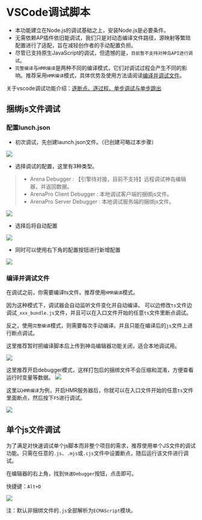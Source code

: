 # VSCode调试脚本
- 本功能建立在Node.js的调试基础之上，安装Node.js是必要条件。
- 无需依赖AP插件依旧能调试，我们只是对动态编译文件路径，源映射等繁琐配置进行了适配，旨在减轻创作者的手动配置负担。
- 尽管已支持原生JavaScript的调试，但遗憾的是，`目前暂不支持对神岛API进行调试`。
- `完整编译`与`HMR编译`是两种不同的编译模式，它们对调试过程会产生不同的影响。推荐采用`HMR编译`模式，具体优势及使用方法请阅读[编译并调试文件](/advanced/debugger#%E7%BC%96%E8%AF%91%E5%B9%B6%E8%B0%83%E8%AF%95%E6%96%87%E4%BB%B6)。

关于vscode调试功能介绍：[逐断点、逐过程、单步调试与单步跳出](https://blog.csdn.net/qq_53139964/article/details/141334576)

## 捆绑js文件调试
### 配置lunch.json
- 初次调试，先创建launch.json文件。（已创建可略过本步骤）

![](/QQ20241101-111306.png)

- 选择调试的配置，这里有3种类型。

> - Arena Debugger : 【引擎待对接，目前不支持】远程调试神岛编辑器，并返回数据。
> - ArenaPro Client Debugger : 本地调试客户端的捆绑js文件。
> - ArenaPro Server Debugger : 本地调试服务端的捆绑js文件。

![](/QQ20241101-111542.png)

- 选择后将自动配置

![](/QQ20241101-111952.png)

- 同时可以使用右下角的配置按钮进行新增配置

![](/QQ20241101-112041.png)

### 编译并调试文件
在调试之前，你需要编译ts文件。推荐使用`HMR编译`模式。

因为这种模式下，调试器会自动监听文件变化并自动编译。
可以边修改`ts`文件边调试`_xxx_bundle.js`文件，并且可以在入口文件开始的任意`ts`文件里断点调试。

反之，使用`完整编译`模式，则需要每次手动编译。并且只能在编译后的`js`文件上进行断点调试。

这里推荐暂时把编译脚本后上传到神岛编辑器功能关闭，适合本地调试用。

![](/QQ20241101-112658.png)


这里推荐开启debugger模式，这样打包后的捆绑文件不会压缩和混淆，方便查看运行时变量等数据。
![](/QQ20241101-142736.png)

这里以`HMR编译`为例，开启HMR服务器后，你就可以在入口文件开始的任意`ts`文件里面断点，然后按下`F5`进行调试。

![](/QQ20241101-125949.png)

## 单个js文件调试

为了满足对快速调试单个js脚本而非整个项目的需求，推荐使用单个JS文件的调试功能。只需在任意的`.js`、`.mjs`或`.cjs`文件中设置断点，随后运行该文件进行调试。

在编辑器的右上角，找到`快速Debugger`按钮，点击即可。

快捷键：`Alt+D`

![](/QQ20241101-131416.png)

注：默认非捆绑文件的`.js`全部解析为`ECMAScript`模块。